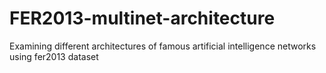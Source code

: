 # FER2013-multinet-architecture
Examining different architectures of famous artificial intelligence networks using fer2013 dataset
